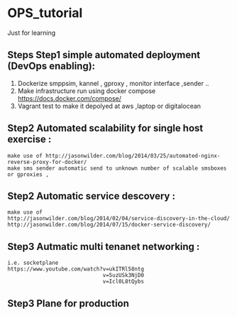 # OPS_tutorial
Just for learning

Steps 
  Step1 simple automated deployment (DevOps enabling):
  ---------------------------------------------------
  1. Dockerize smppsim, kannel , gproxy , monitor interface ,sender  ..
  2. Make infrastructure run using docker compose https://docs.docker.com/compose/
  3. Vagrant test to make it depolyed at aws ,laptop or digitalocean
  
  Step2 Automated scalability for single host exercise :
  -----------------------------------------------------
    make use of http://jasonwilder.com/blog/2014/03/25/automated-nginx-reverse-proxy-for-docker/ 
    make sms sender automatic send to unknown number of scalable smsboxes or gproxies , 
    
  Step2 Automatic service descovery :
  ---------------------------------
    make use of 
    http://jasonwilder.com/blog/2014/02/04/service-discovery-in-the-cloud/
    http://jasonwilder.com/blog/2014/07/15/docker-service-discovery/

  Step3 Autmatic multi tenanet networking :
  ----------------------------------------
    i.e. socketplane 
    https://www.youtube.com/watch?v=ukITRl58ntg
                                  v=5uzUSk3NjD0
                                  v=Icl0L8tQybs
    
    
  Step3 Plane for production
  --------------------------
